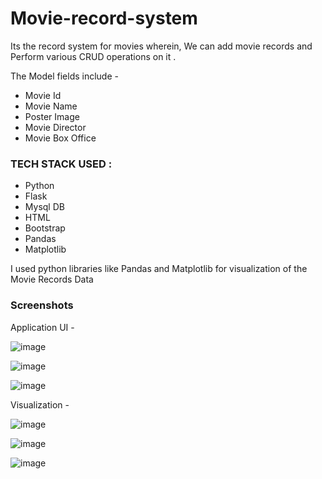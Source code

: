 # Movie-record-system
Its the record system for movies wherein,
We can add movie records and Perform various CRUD operations on it .

The Model fields include - 

  * Movie Id
  * Movie Name
  * Poster Image
  * Movie Director
  * Movie Box Office
  
  
 ### TECH STACK USED : 

* Python
* Flask
* Mysql DB
* HTML
* Bootstrap
* Pandas 
* Matplotlib

I used python libraries like Pandas and Matplotlib for visualization of the Movie Records Data


### Screenshots

Application UI -

![image](https://user-images.githubusercontent.com/97902053/152169412-5022280f-f003-4030-b8b0-ec4c98e11117.png)


![image](https://user-images.githubusercontent.com/97902053/152169281-93bd290e-5e88-4391-b881-833d816b14ce.png)
 

![image](https://user-images.githubusercontent.com/97902053/152169019-17316772-00eb-4b32-8d51-58f11583dab7.png)


Visualization -

![image](https://user-images.githubusercontent.com/97902053/152167525-409bb4d9-8a05-4a40-8914-7cd0e091896b.png)

![image](https://user-images.githubusercontent.com/97902053/152167597-b0e5cbc1-6bf2-4a61-a9f3-a7c86a4a6b53.png)

![image](https://user-images.githubusercontent.com/97902053/152167629-a15033f7-3a3c-4529-9400-2d67e8135466.png)
